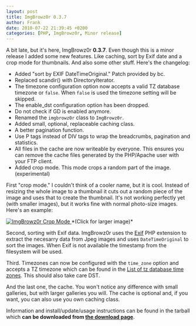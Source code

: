 ```yaml
---
layout: post
title: ImgBrowz0r 0.3.7
author: Frank
date: 2010-07-22 21:39:45 +0200
categories: [PHP, ImgBrowz0r, Minor release]
---
```


A bit late, but it's here, ImgBrowz0r **0.3.7**. Even though this is a minor
release I added some new features. Like caching, sort by Exif date and a crop
mode for thumbnails. And also some other stuff. Here's the changelog:

 - Added "sort by EXIF DateTimeOriginal." Patch provided by bc.
 - Replaced scandir() with DirectoryIterator.
 - The timezone configuration option now accepts a valid TZ database timezone
   or `false`. When `false` is used the timezone setting will be skipped.
 - The enable_dst configuration option has been dropped.
 - Do not check if GD is enabled anymore.
 - Renamed the `imgbrowz0r` class to `ImgBrowz0r`.
 - Added small, optional, replaceable caching class.
 - A better pagination function.
 - Use P tags instead of DIV tags to wrap the breadcrumbs, pagination and statistics.
 - All files in the cache are now writeable by everyone. This ensures you can
   remove the cache files generated by the PHP/Apache user with your FTP client.
 - Added crop mode. This mode crops a random part of the image. (experimental)

First "crop mode." I couldn't think of a cooler name, but it is cool. Instead
of resizing the whole image to a thumbnail it cuts out a random piece of the
image and uses that to create the thumbnail. It's not working perfectly yet
(with smaller images), but it works fine with normal photo-size images. Here's
an example:

<a class="jsimgbox" href="{{ site.cdn }}/img/imgbrowz0r/imgbrowz0r_crop_mode.png">
  <img src="{{ site.cdn }}/img/imgbrowz0r/t_imgbrowz0r_crop_mode.png" alt="ImgBrowz0r Crop Mode" />
</a>
*(Click for larger image)*

Second, sorting with Exif data. ImgBrowz0r uses the [Exif][1] PHP extension to
extract the necesarry data from Jpeg images and uses `DateTimeOriginal` to sort
the images. When Exif is not available the timestamp from the filesystem will
be used.

Third. Timezones can now be configured with the `time_zone` option and accepts
a TZ timezone which can be found in the [List of tz database time zones][2].
This should also take care DST.

And the last one, the cache. You won't notice any difference with small
galleries, but with larger galleries you will. The cache is optional
and, if you want, you can also use you own caching class.

Information and install/update/usage instructions can be found in the tarball
which **can be downloaded from [the download page][3]**.


 [1]: http://php.net/manual/en/intro.exif.php
 [2]: http://en.wikipedia.org/wiki/List_of_tz_database_time_zones
 [3]: http://github.com/FSX/imgbrowz0r/downloads
